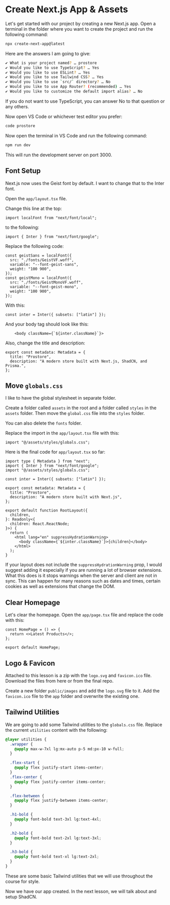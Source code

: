 # Create Next.js App & Assets

Let's get started with our project by creating a new Next.js app. Open a terminal in the folder where you want to create the project and run the following command:

```bash
npx create-next-app@latest
```

Here are the answers I am going to give:

```bash
✔ What is your project named? … prostore
✔ Would you like to use TypeScript? … Yes
✔ Would you like to use ESLint? … Yes
✔ Would you like to use Tailwind CSS? … Yes
✔ Would you like to use `src/` directory? … No
✔ Would you like to use App Router? (recommended) … Yes
✔ Would you like to customize the default import alias? … No
```

If you do not want to use TypeScript, you can answer No to that question or any others.

Now open VS Code or whichever test editor you prefer:

```bash
code prostore
```

Now open the terminal in VS Code and run the following command:

```bash
npm run dev
```

This will run the development server on port 3000.

## Font Setup

Next.js now uses the Geist font by default. I want to change that to the Inter font.

Open the `app/layout.tsx` file.

Change this line at the top:

```tsx
import localFont from "next/font/local";
```

to the following:

```tsx
import { Inter } from "next/font/google";
```

Replace the following code:

```tsx
const geistSans = localFont({
  src: "./fonts/GeistVF.woff",
  variable: "--font-geist-sans",
  weight: "100 900",
});
const geistMono = localFont({
  src: "./fonts/GeistMonoVF.woff",
  variable: "--font-geist-mono",
  weight: "100 900",
});
```

With this:

```tsx
const inter = Inter({ subsets: ["latin"] });
```

And your body tag should look like this:

```tsx
    <body className={`${inter.className}`}>
```

Also, change the title and description:

```tsx
export const metadata: Metadata = {
  title: "Prostore",
  description: "A modern store built with Next.js, ShadCN, and Prisma.",
};
```

## Move `globals.css`

I like to have the global stylesheet in separate folder.

Create a folder called `assets` in the root and a folder called `styles` in the `assets` folder. Then move the `global.css` file into the `styles` folder.

You can also delete the `fonts` folder.

Replace the import in the `app/layout.tsx` file with this:

```tsx
import "@/assets/styles/globals.css";
```

Here is the final code for `app/layout.tsx` so far:

```tsx
import type { Metadata } from "next";
import { Inter } from "next/font/google";
import "@/assets/styles/globals.css";

const inter = Inter({ subsets: ["latin"] });

export const metadata: Metadata = {
  title: "Prostore",
  description: "A modern store built with Next.js",
};

export default function RootLayout({
  children,
}: Readonly<{
  children: React.ReactNode;
}>) {
  return (
    <html lang="en" suppressHydrationWarning>
      <body className={`${inter.className}`}>{children}</body>
    </html>
  );
}
```

If your layout does not include the `suppressHydrationWarning` prop, I would suggest adding it especially if you are running a lot of browser extensions. What this does is it stops warnings when the server and client are not in sync. This can happen for many reasons such as dates and times, certain cookies as well as extensions that change the DOM.

## Clear Homepage

Let's clear the homepage. Open the `app/page.tsx` file and replace the code with this:

```tsx
const HomePage = () => {
  return <>Latest Products</>;
};

export default HomePage;
```

## Logo & Favicon

Attached to this lesson is a zip with the `logo.svg` and `favicon.ico` file. Download the files from here or from the final repo.

Create a new folder `public/images` and add the `logo.svg` file to it. Add the `favicon.ico` file to the `app` folder and overwrite the existing one.

## Tailwind Utilities

We are going to add some Tailwind utilities to the `globals.css` file. Replace the current `utilities` content with the following:

```css
@layer utilities {
  .wrapper {
    @apply max-w-7xl lg:mx-auto p-5 md:px-10 w-full;
  }

  .flex-start {
    @apply flex justify-start items-center;
  }
  .flex-center {
    @apply flex justify-center items-center;
  }

  .flex-between {
    @apply flex justify-between items-center;
  }

  .h1-bold {
    @apply font-bold text-3xl lg:text-4xl;
  }

  .h2-bold {
    @apply font-bold text-2xl lg:text-3xl;
  }

  .h3-bold {
    @apply font-bold text-xl lg:text-2xl;
  }
}
```

These are some basic Tailwind utilities that we will use throughout the course for style.

Now we have our app created. In the next lesson, we will talk about and setup ShadCN.
